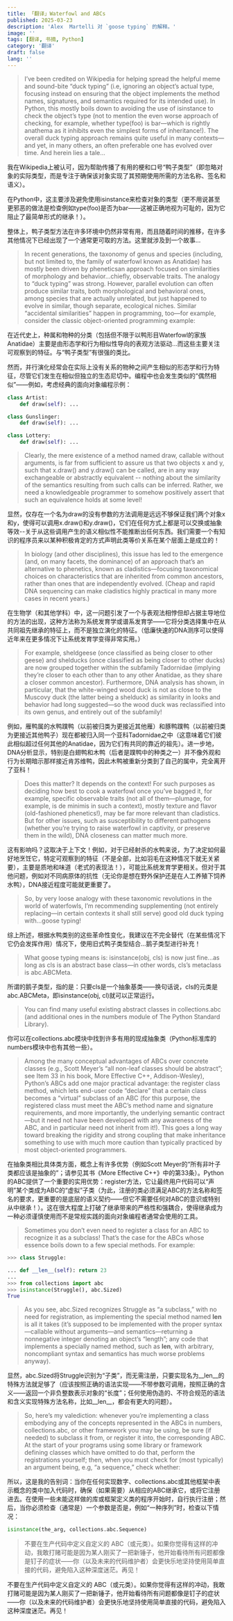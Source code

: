 ```yaml
---
title: 「翻译」Waterfowl and ABCs
published: 2025-03-23
description: 'Alex  Martelli 对 `goose typing` 的解释。'
image: ''
tags: [翻译, 书摘, Python]
category: '翻译'
draft: false 
lang: ''
---
```


> I’ve been credited on Wikipedia for helping spread the helpful meme and sound-bite “duck typing” (i.e, ignoring an object’s actual type, focusing instead on ensuring that the object implements the method names, signatures, and semantics required for its intended use).
> In Python, this mostly boils down to avoiding the use of isinstance to check the object’s type (not to mention the even worse approach of checking, for example, whether type(foo) is bar—which is rightly anathema as it inhibits even the simplest forms of inheritance!).
> The overall duck typing approach remains quite useful in many contexts—and yet, in many others, an often preferable one has evolved over time. And herein lies a tale...

我在Wikipedia上被认可，因为帮助传播了有用的梗和口号“鸭子类型”（即忽略对象的实际类型，而是专注于确保该对象实现了其预期使用所需的方法名称、签名和语义）。

在Python中，这主要涉及避免使用isinstance来检查对象的类型（更不用说甚至更邪恶的做法是检查例如type(foo)是否为bar——这被正确地视为可耻的，因为它阻止了最简单形式的继承！）。

整体上，鸭子类型方法在许多环境中仍然非常有用，而且随着时间的推移，在许多其他情况下已经出现了一个通常更可取的方法。这里就涉及到一个故事...

> In recent generations, the taxonomy of genus and species (including, but not limited to, the family of waterfowl known as Anatidae) has mostly been driven by pheneticsan approach focused on similarities of morphology and behavior...chiefly, observable traits. The analogy to “duck typing” was strong.
> However, parallel evolution can often produce similar traits, both morphological and behavioral ones, among species that are actually unrelated, but just happened to evolve in similar, though separate, ecological niches. Similar “accidental similarities” happen in programming, too—for example, consider the classic object-oriented programming example:

在近代史上，种属和物种的分类（包括但不限于以鸭形目Waterfowl的家族Anatidae）主要是由形态学和行为相似性导向的表观方法驱动...而这些主要关注可观察到的特征。与“鸭子类型”有很强的类比。

然而，并行演化经常会在实际上没有关系的物种之间产生相似的形态学和行为特征，尽管它们发生在相似但独立的生态尼切中。编程中也会发生类似的“偶然相似”——例如，考虑经典的面向对象编程示例：

```python
class Artist:
    def draw(self): ...

class Gunslinger:
    def draw(self): ...

class Lottery:
    def draw(self): ...
```

> Clearly, the mere existence of a method named draw, callable without arguments, is far from sufficient to assure us that two objects x and y, such that x.draw() and y.draw() can be called, are in any way exchangeable or abstractly equivalent -- nothing about the similarity of the semantics resulting from such calls can be inferred. Rather, we need a knowledgeable programmer to somehow positively assert that such an equivalence holds at some level!

显然，仅存在一个名为draw的没有参数的方法调用是远远不够保证我们两个对象x和y，使得可以调用x.draw()和y.draw()，它们在任何方式上都是可以交换或抽象等效--关于从这些调用产生的语义相似性不能推断出任何东西。我们需要一个有知识的程序员来以某种积极肯定的方式声明此类等价关系在某个层面上是成立的！

> In biology (and other disciplines), this issue has led to the emergence (and, on many facets, the dominance) of an approach that’s an alternative to phenetics, known as cladistics—focusing taxonomical choices on characteristics that are inherited from common ancestors, rather than ones that are independently evolved. (Cheap and rapid DNA sequencing can make cladistics highly practical in many more cases in recent years.)

在生物学（和其他学科）中，这一问题引发了一个与表观法相悖但却占据主导地位的方法的出现，这种方法称为系统发育学或谱系发育学——它将分类选择集中在从共同祖先继承的特征上，而不是独立演化的特征。（低廉快速的DNA测序可以使得近年来在更多情况下让系统发育学变得非常实用。）

> For example, sheldgeese (once classified as being closer to other geese) and shelducks (once classified as being closer to other ducks) are now grouped together within the subfamily Tadornidae (implying they’re closer to each other than to any other Anatidae, as they share a closer common ancestor). Furthermore, DNA analysis has shown, in particular, that the white-winged wood duck is not as close to the Muscovy duck (the latter being a shelduck) as similarity in looks and behavior had long suggested—so the wood duck was reclassified into its own genus, and entirely out of the subfamily!

例如，雁鸭属的水鸭蹼鸭（以前被归类为更接近其他雁）和豚鸭蹼鸭（以前被归类为更接近其他鸭子）现在都被归入同一个亚科Tadornidae之中（这意味着它们彼此相似超过任何其他的Anatidae，因为它们有共同的靠近的祖先）。进一步地，DNA分析显示，特别是白翅鸭和木鸭（后者是蹼鸭中的种类之一）并不像外观和行为长期暗示那样接近肯苏维鸭，因此木鸭被重新分类到了自己的属中，完全离开了亚科！

> Does this matter? It depends on the context! For such purposes as deciding how best to cook a waterfowl once you’ve bagged it, for example, specific observable traits (not all of them—plumage, for example, is de minimis in such a context), mostly texture and flavor (old-fashioned phenetics!), may be far more relevant than cladistics. But for other issues, such as susceptibility to different pathogens (whether you’re trying to raise waterfowl in captivity, or preserve them in the wild), DNA closeness can matter much more.

这有影响吗？这取决于上下文！例如，对于已经射杀的水鸭来说，为了决定如何最好地烹饪它，特定可观察到的特征（不是全部，比如羽毛在这种情况下就无关紧要），主要是质地和味道（老式的表现法！），可能比系统发育学更相关。但对于其他问题，例如对不同病原体的抗性（无论你是想在野外保护还是在人工养殖下饲养水鸭），DNA接近程度可能就更重要了。

> So, by very loose analogy with these taxonomic revolutions in the world of waterfowls, I’m recommending supplementing (not entirely replacing—in certain contexts it shall still serve) good old duck typing with...goose typing!

综上所述，根据水鸭类别的这些革命性变化，我建议在不完全替代（在某些情况下它仍会发挥作用）情况下，使用旧式鸭子类型结合...鹅子类型进行补充！

> What goose typing means is: isinstance(obj, cls) is now just fine...as long as cls is an abstract base class—in other words, cls’s metaclass is abc.ABCMeta.

所谓的鹅子类型，指的是：只要cls是一个抽象基类——换句话说，cls的元类是abc.ABCMeta，即isinstance(obj, cl)就可以正常运行。

> You can find many useful existing abstract classes in collections.abc (and additional ones in the numbers module of The Python Standard Library).

你可以在collections.abc模块中找到许多有用的现成抽象类（Python标准库的numbers模块中也有其他一些）。

> Among the many conceptual advantages of ABCs over concrete classes (e.g., Scott Meyer’s “all non-leaf classes should be abstract”; see Item 33 in his book, More Effective C++, Addison-Wesley), Python’s ABCs add one major practical advantage: the register class method, which lets end-user code “declare” that a certain class becomes a “virtual” subclass of an ABC (for this purpose, the registered class must meet the ABC’s method name and signature requirements, and more importantly, the underlying semantic contract—but it need not have been developed with any awareness of the ABC, and in particular need not inherit from it!). This goes a long way toward breaking the rigidity and strong coupling that make inheritance something to use with much more caution than typically practiced by most object-oriented programmers.

在抽象类相比具体类方面，概念上有许多优势（例如Scott Meyer的“所有非叶子类都应该是抽象的”；请参见其书《More Effective C++》中的第33条）。Python的ABC提供了一个重要的实用优势：register方法，它让最终用户代码可以“声明”某个类成为ABC的“虚拟”子类（为此，注册的类必须满足ABC的方法名称和签名的要求，更重要的是底层的语义契约——但它不需要任何对ABC的意识或特别从中继承！）。这在很大程度上打破了继承带来的严格性和强耦合，使得继承成为一种必须谨慎使用而不是常规实践的面向对象编程者通常会使用的工具。

> Sometimes you don’t even need to register a class for an ABC to recognize it as a subclass!
> That’s the case for the ABCs whose essence boils down to a few special methods. For example:

```python
>>> class Struggle:

... def __len__(self): return 23
...
>>> from collections import abc
>>> isinstance(Struggle(), abc.Sized)
True
```

> As you see, abc.Sized recognizes Struggle as “a subclass,” with no need for registration, as implementing the special method named __len__ is all it takes (it’s supposed to be implemented with the proper syntax—callable without arguments—and semantics—returning a nonnegative integer denoting an object’s “length”; any code that implements a specially named method, such as __len__, with arbitrary, noncompliant syntax and semantics has much worse problems anyway).

显然，abc.Sized将Struggle识别为“子类”，而无需注册，只要实现名为__len__的特殊方法就足够了（应该按照正确的语法实现——不带参数可调用，按照正确的含义——返回一个非负整数表示对象的“长度”；任何使用伪造的、不符合规范的语法和含义实现特殊方法名称，比如__len__，都会有更大的问题）。

> So, here’s my valediction: whenever you’re implementing a class embodying any of the concepts represented in the ABCs in numbers, collections.abc, or other framework you may be using, be sure (if needed) to subclass it from, or register it into, the corresponding ABC. At the start of your programs using some library or framework defining classes which have omitted to do that, perform the registrations yourself; then, when you must check for (most typically) an argument being, e.g, “a sequence,” check whether:

所以，这是我的告别词：当你在任何实现数字、collections.abc或其他框架中表示概念的类中加入代码时，确保（如果需要）从相应的ABC继承它，或将它注册进去。在使用一些未能这样做的库或框架定义类的程序开始时，自行执行注册；然后，当你必须检查（通常是）一个参数是否是，例如“一种序列”时，检查以下情况：

```python
isinstance(the_arg, collections.abc.Sequence)
```

> 不要在生产代码中定义自定义的 ABC（或元类）。如果你觉得有这样的冲动，我敢打赌可能是因为某人刚买了一把新锤子，他开始看待所有问题都像是钉子的症状——你（以及未来的代码维护者）会更快乐地坚持使用简单直接的代码，避免陷入这种深度迷茫。再见！

不要在生产代码中定义自定义的 ABC（或元类）。如果你觉得有这样的冲动，我敢打赌可能是因为某人刚买了一把新锤子，他开始看待所有问题都像是钉子的症状——你（以及未来的代码维护者）会更快乐地坚持使用简单直接的代码，避免陷入这种深度迷茫。再见！
